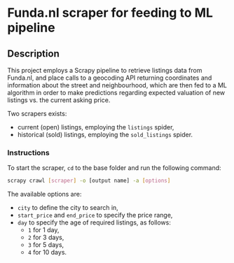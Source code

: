 # Funda.nl scraper for feeding to ML pipeline

## Description

This project employs a Scrapy pipeline to retrieve listings data from Funda.nl, and place calls to a geocoding API returning coordinates and information about the street and neighbourhood, which are then fed to a ML algorithm in order to make predictions regarding expected valuation of new listings vs. the current asking price.

Two scrapers exists:

* current (open) listings, employing the `listings` spider,
* historical (sold) listings, employing the `sold_listings` spider.

### Instructions

To start the scraper, `cd` to the base folder and run the following command:

```bash
scrapy crawl [scraper] -o [output name] -a [options]
```

The available options are:

* `city` to define the city to search in,
* `start_price` and `end_price` to specify the price range,
* `day` to specify the age of required listings, as follows:
  * `1` for 1 day,
  * `2` for 3 days,
  * `3` for 5 days,
  * `4` for 10 days.
